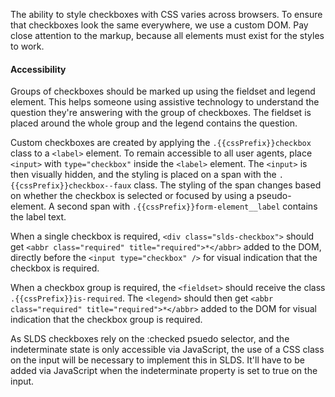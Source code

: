 The ability to style checkboxes with CSS varies across browsers. To ensure that checkboxes look the same everywhere, we use a custom DOM. Pay close attention to the markup, because all elements must exist for the styles to work.

<h4 class="site-text-heading--label">Accessibility</h4>

Groups of checkboxes should be marked up using the fieldset and legend element. This helps someone using assistive technology to understand the question they're answering with the group of checkboxes. The fieldset is placed around the whole group and the legend contains the question.

Custom checkboxes are created by applying the `.{{cssPrefix}}checkbox` class to a `<label>` element. To remain accessible to all user agents, place `<input>` with `type="checkbox"` inside the `<label>` element.  The `<input>` is then visually hidden, and the styling is placed on a span with the `.{{cssPrefix}}checkbox--faux` class. The styling of the span changes based on whether the checkbox is selected or focused by using a pseudo-element. A second span with `.{{cssPrefix}}form-element__label` contains the label text.

When a single checkbox is required, `<div class="slds-checkbox">` should get `<abbr class="required" title="required">*</abbr>` added to the DOM, directly before the `<input type="checkbox" />` for visual indication that the checkbox is required.

When a checkbox group is required, the `<fieldset>` should receive the class `.{{cssPrefix}}is-required`. The `<legend>` should then get `<abbr class="required" title="required">*</abbr>` added to the DOM for visual indication that the checkbox group is required.

As SLDS checkboxes rely on the :checked psuedo selector, and the indeterminate state is only accessible via JavaScript, the use of a CSS class on the input will be necessary to implement this in SLDS. It'll have to be added via JavaScript when the indeterminate property is set to true on the input.
